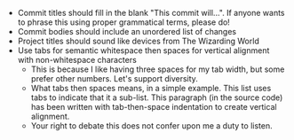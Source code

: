 * Commit titles should fill in the blank "This commit will...". If anyone wants to phrase this using proper grammatical terms, please do!
* Commit bodies should include an unordered list of changes
* Project titles should sound like devices from The Wizarding World
* Use tabs for semantic whitespace then spaces for vertical alignment with non-whitespace characters
	* This is because I like having three spaces for my tab width, but some prefer other numbers. Let's support diversity.
	* What tabs then spaces means, in a simple example.
	  This list uses tabs to indicate that it a sub-list.
	  This paragraph (in the source code) has been written with tab-then-space indentation to create vertical alignment.
	* Your right to debate this does not confer upon me a duty to listen.
